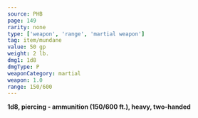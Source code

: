 ```yaml
---
source: PHB
page: 149
rarity: none
type: ['weapon', 'range', 'martial weapon']
tag: item/mundane
value: 50 gp
weight: 2 lb.
dmg1: 1d8
dmgType: P
weaponCategory: martial
weapon: 1.0
range: 150/600
---
```


**1d8, piercing - ammunition (150/600 ft.), heavy, two-handed**

